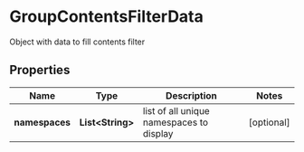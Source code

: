

# GroupContentsFilterData

Object with data to fill contents filter

## Properties

Name | Type | Description | Notes
------------ | ------------- | ------------- | -------------
**namespaces** | **List&lt;String&gt;** | list of all unique namespaces to display |  [optional]



